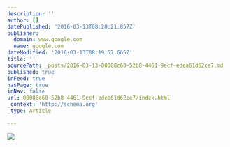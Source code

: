 ```yaml
---
description: ''
author: []
datePublished: '2016-03-13T08:20:21.857Z'
publisher:
  domain: www.google.com
  name: google.com
dateModified: '2016-03-13T08:19:57.665Z'
title: ''
sourcePath: _posts/2016-03-13-00088c60-52b8-4461-9ecf-edea61d62ce7.md
published: true
inFeed: true
hasPage: true
inNav: false
url: 00088c60-52b8-4461-9ecf-edea61d62ce7/index.html
_context: 'http://schema.org'
_type: Article

---
```

![](http://media.animevice.com/uploads/0/69/545801-default_image__earth_dragon_balls__object_page_.png)